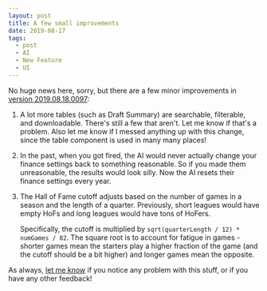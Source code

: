 ```yaml
---
layout: post
title: A few small improvements
date: 2019-08-17
tags:
  - post
  - AI
  - New Feature
  - UI
---
```


No huge news here, sorry, but there are a few minor improvements in [version 2019.08.18.0097](/basketball/faq/#latest-version):

1. A lot more tables (such as Draft Summary) are searchable, filterable, and downloadable. There's still a few that aren't. Let me know if that's a problem. Also let me know if I messed anything up with this change, since the table component is used in many many places!

2. In the past, when you got fired, the AI would never actually change your finance settings back to something reasonable. So if you made them unreasonable, the results would look silly. Now the AI resets their finance settings every year.

3. The Hall of Fame cutoff adjusts based on the number of games in a season and the length of a quarter. Previously, short leagues would have empty HoFs and long leagues would have tons of HoFers.

   Specifically, the cutoff is multiplied by `sqrt(quarterLength / 12) * numGames / 82`. The square root is to account for fatigue in games - shorter games mean the starters play a higher fraction of the game (and the cutoff should be a bit higher) and longer games mean the opposite.

As always, [let me know](/contact/) if you notice any problem with this stuff, or if you have any other feedback!
